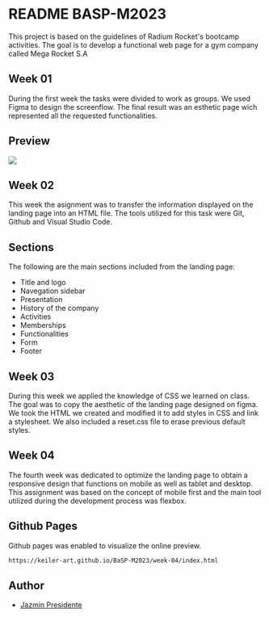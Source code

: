 
# README BASP-M2023

This project is based on the guidelines of Radium Rocket's bootcamp activities. The goal is to develop a functional web page for a gym company called Mega Rocket S.A


## Week 01
During the first week the tasks were divided to work as groups. We used Figma to design the screenflow. The final result was an esthetic page wich represented all the requested functionalities.
## Preview

![](https://github.com/keiler-art/BaSP-M2023/blob/master/assets/img/mega-rocket.gif)

## Week 02
This week the asignment was to transfer the information displayed on the landing page into an HTML file. The tools utilized for this task were Git, Github and Visual Studio Code.
## Sections
The following are the main sections included from the landing page:

- Title and logo
- Navegation sidebar
- Presentation
- History of the company
- Activities
- Memberships
- Functionalities
- Form
- Footer

## Week 03
During this week we applied the knowledge of CSS we learned on class. The goal was to copy the aesthetic of the landing page designed on figma. We took the HTML we created and modified it to add styles in CSS and link a stylesheet. We also included a reset.css file to erase previous default styles.

## Week 04
The fourth week was dedicated to optimize the landing page to obtain a responsive design that functions on mobile as well as tablet and desktop. This assignment was based on the concept of mobile first and the main tool utilized during the development process was flexbox.

## Github Pages
Github pages was enabled to visualize the online preview.
```bash
https://keiler-art.github.io/BaSP-M2023/week-04/index.html
```

## Author

- [Jazmin Presidente](https://www.github.com/keiler-art)

